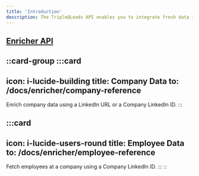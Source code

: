 ```yaml
---
title: 'Introduction'
description: The TripleQLeads API enables you to integrate fresh data into your applications. We currently support company enriching, getting data about a company and fetching all employees from companies.
---
```


## [Enricher API](/docs/enricher)
::card-group
  :::card
  ---
  icon: i-lucide-building
  title: Company Data
  to: /docs/enricher/company-reference
  ---
  Enrich company data using a LinkedIn URL or a Company LinkedIn ID.
  :::

  :::card
  ---
  icon: i-lucide-users-round
  title: Employee Data
  to: /docs/enricher/employee-reference
  ---
  Fetch employees at a company using a Company LinkedIn ID.
  :::
::